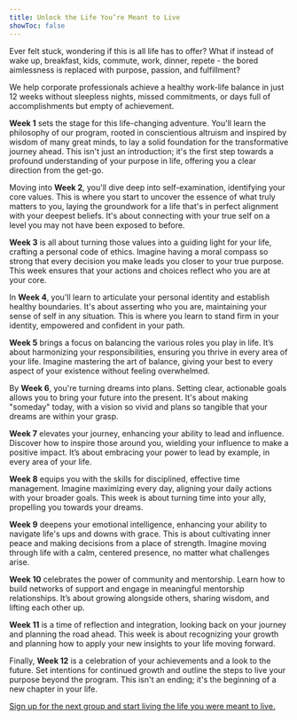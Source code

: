 ```yaml
---
title: Unlock the Life You’re Meant to Live
showToc: false
---
```


Ever felt stuck, wondering if this is all life has to offer? What if instead of wake up, breakfast, kids, commute, work, dinner, repete - the bored aimlessness is replaced with purpose, passion, and fulfillment? 

We help corporate professionals achieve a healthy work-life balance in just 12 weeks without sleepless nights, missed commitments, or days full of accomplishments but empty of achievement. 

__Week 1__ sets the stage for this life-changing adventure. You'll learn the philosophy of our program, rooted in conscientious altruism and inspired by wisdom of many great minds, to lay a solid foundation for the transformative journey ahead. This isn't just an introduction; it's the first step towards a profound understanding of your purpose in life, offering you a clear direction from the get-go.

Moving into __Week 2__, you'll dive deep into self-examination, identifying your core values. This is where you start to uncover the essence of what truly matters to you, laying the groundwork for a life that's in perfect alignment with your deepest beliefs. It's about connecting with your true self on a level you may not have been exposed to before.

__Week 3__ is all about turning those values into a guiding light for your life, crafting a personal code of ethics. Imagine having a moral compass so strong that every decision you make leads you closer to your true purpose. This week ensures that your actions and choices reflect who you are at your core.

In __Week 4__, you'll learn to articulate your personal identity and establish healthy boundaries. It's about asserting who you are, maintaining your sense of self in any situation. This is where you learn to stand firm in your identity, empowered and confident in your path.

__Week 5__ brings a focus on balancing the various roles you play in life. It’s about harmonizing your responsibilities, ensuring you thrive in every area of your life. Imagine mastering the art of balance, giving your best to every aspect of your existence without feeling overwhelmed.

By __Week 6__, you're turning dreams into plans. Setting clear, actionable goals allows you to bring your future into the present. It's about making "someday" today, with a vision so vivid and plans so tangible that your dreams are within your grasp.

__Week 7__ elevates your journey, enhancing your ability to lead and influence. Discover how to inspire those around you, wielding your influence to make a positive impact. It’s about embracing your power to lead by example, in every area of your life.

__Week 8__ equips you with the skills for disciplined, effective time management. Imagine maximizing every day, aligning your daily actions with your broader goals. This week is about turning time into your ally, propelling you towards your dreams.

__Week 9__ deepens your emotional intelligence, enhancing your ability to navigate life's ups and downs with grace. This is about cultivating inner peace and making decisions from a place of strength. Imagine moving through life with a calm, centered presence, no matter what challenges arise.

__Week 10__ celebrates the power of community and mentorship. Learn how to build networks of support and engage in meaningful mentorship relationships. It’s about growing alongside others, sharing wisdom, and lifting each other up.

__Week 11__ is a time of reflection and integration, looking back on your journey and planning the road ahead. This week is about recognizing your growth and planning how to apply your new insights to your life moving forward.

Finally, __Week 12__ is a celebration of your achievements and a look to the future. Set intentions for continued growth and outline the steps to live your purpose beyond the program. This isn't an ending; it's the beginning of a new chapter in your life.

[Sign up for the next group and start living the life you were meant to live.](https://accelerate.thrivecart.com/12-week-momentum-coaching/)
